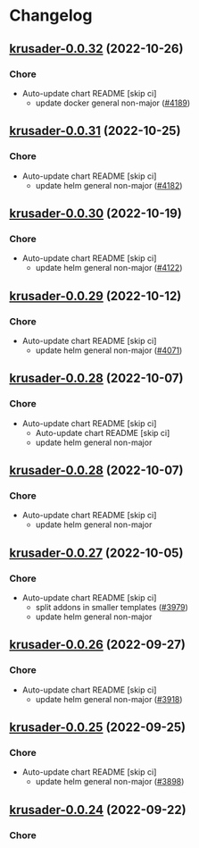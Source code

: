 # Changelog



## [krusader-0.0.32](https://github.com/truecharts/charts/compare/krusader-0.0.31...krusader-0.0.32) (2022-10-26)

### Chore

- Auto-update chart README [skip ci]
  - update docker general non-major ([#4189](https://github.com/truecharts/charts/issues/4189))




## [krusader-0.0.31](https://github.com/truecharts/charts/compare/krusader-0.0.30...krusader-0.0.31) (2022-10-25)

### Chore

- Auto-update chart README [skip ci]
  - update helm general non-major ([#4182](https://github.com/truecharts/charts/issues/4182))




## [krusader-0.0.30](https://github.com/truecharts/charts/compare/krusader-0.0.29...krusader-0.0.30) (2022-10-19)

### Chore

- Auto-update chart README [skip ci]
  - update helm general non-major ([#4122](https://github.com/truecharts/charts/issues/4122))




## [krusader-0.0.29](https://github.com/truecharts/charts/compare/krusader-0.0.28...krusader-0.0.29) (2022-10-12)

### Chore

- Auto-update chart README [skip ci]
  - update helm general non-major ([#4071](https://github.com/truecharts/charts/issues/4071))




## [krusader-0.0.28](https://github.com/truecharts/charts/compare/krusader-0.0.27...krusader-0.0.28) (2022-10-07)

### Chore

- Auto-update chart README [skip ci]
  - Auto-update chart README [skip ci]
  - update helm general non-major




## [krusader-0.0.28](https://github.com/truecharts/charts/compare/krusader-0.0.27...krusader-0.0.28) (2022-10-07)

### Chore

- Auto-update chart README [skip ci]
  - update helm general non-major




## [krusader-0.0.27](https://github.com/truecharts/charts/compare/krusader-0.0.26...krusader-0.0.27) (2022-10-05)

### Chore

- Auto-update chart README [skip ci]
  - split addons in smaller templates ([#3979](https://github.com/truecharts/charts/issues/3979))
  - update helm general non-major




## [krusader-0.0.26](https://github.com/truecharts/charts/compare/krusader-0.0.25...krusader-0.0.26) (2022-09-27)

### Chore

- Auto-update chart README [skip ci]
  - update helm general non-major ([#3918](https://github.com/truecharts/charts/issues/3918))




## [krusader-0.0.25](https://github.com/truecharts/charts/compare/krusader-0.0.24...krusader-0.0.25) (2022-09-25)

### Chore

- Auto-update chart README [skip ci]
  - update helm general non-major ([#3898](https://github.com/truecharts/charts/issues/3898))




## [krusader-0.0.24](https://github.com/truecharts/charts/compare/krusader-0.0.23...krusader-0.0.24) (2022-09-22)

### Chore
